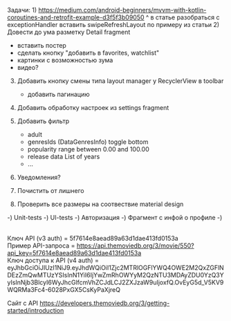 Задачи:
1) 
   https://medium.com/android-beginners/mvvm-with-kotlin-coroutines-and-retrofit-example-d3f5f3b09050
   ^
   в статье разобраться с exceptionHandler
   вставить swipeRefreshLayout по примеру из статьи
2) Довести до ума разметку Detail fragment
   - вставить постер
   - сделать кнопку "добавить в favorites, watchlist"
   - картинки с возможностью зума
   - видео?
3) Добавить кнопку смены типа layout manager у RecyclerView в toolbar
   - добавить пагинацию
4) Добавить обработку настроек из settings fragment
5) Добавить фильтр
   - adult <Boolean>
   - genresIds (DataGenresInfo) <Int> toggle bottom
   - popularity <Double> range between 0.00 and 100.00
   - release data  List<String> of years 
   - ...
   

6) Уведомления?
7) Почистить от лишнего
8) Проверить все размеры на соотвествие material design


-) Unit-tests
-) UI-tests
-) Авторизация
-) Фрагмент с инфой о профиле
-) 





</br>Ключ API (v3 auth)  = 5f7614e8aead89a63d1dae413fd0153a
</br>Пример API-запроса = https://api.themoviedb.org/3/movie/550?api_key=5f7614e8aead89a63d1dae413fd0153a
</br>Ключ доступа к API (v4 auth) = eyJhbGciOiJIUzI1NiJ9.eyJhdWQiOiI1Zjc2MTRlOGFlYWQ4OWE2M2QxZGFlNDEzZmQwMTUzYSIsInN1YiI6IjYwZmRhOWYyM2QzNTU3MDAyZDU0YzQ3YyIsInNjb3BlcyI6WyJhcGlfcmVhZCJdLCJ2ZXJzaW9uIjoxfQ.OvEyG5d_V5KV9WQRMa3Fc4-6028PxGX5CsKyPaXjreQ

Сайт с API
https://developers.themoviedb.org/3/getting-started/introduction